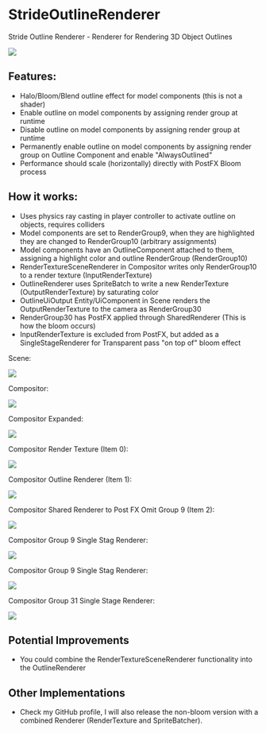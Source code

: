 # StrideOutlineRenderer
Stride Outline Renderer - Renderer for Rendering 3D Object Outlines

 <img src="Screenshots/StrideOutlineRenderer.png">

## Features:
- Halo/Bloom/Blend outline effect for model components (this is not a shader)
- Enable outline on model components by assigning render group at runtime
- Disable outline on model components by assigning render group at runtime
- Permanently enable outline on model components by assigning render group on Outline Component and enable "AlwaysOutlined"
- Performance should scale (horizontally) directly with PostFX Bloom process

## How it works:
- Uses physics ray casting in player controller to activate outline on objects, requires colliders
- Model components are set to RenderGroup9, when they are highlighted they are changed to RenderGroup10 (arbitrary assignments)
- Model components have an OutlineComponent attached to them, assigning a highlight color and outline RenderGroup (RenderGroup10)
- RenderTextureSceneRenderer in Compositor writes only RenderGroup10 to a render texture (InputRenderTexture)
- OutlineRenderer uses SpriteBatch to write a new RenderTexture (OutputRenderTexture) by saturating color
- OutlineUiOutput Entity/UiComponent in Scene renders the OutputRenderTexture to the camera as RenderGroup30
- RenderGroup30 has PostFX applied through SharedRenderer (This is how the bloom occurs)
- InputRenderTexture is excluded from PostFX, but added as a SingleStageRenderer for Transparent pass "on top of" bloom effect

Scene:

<img src="Screenshots/Scene.png">

Compositor:

 <img src="Screenshots/Compositor.png">
 
Compositor Expanded:

<img src="Screenshots/CompositorExpanded.png">
  
Compositor Render Texture (Item 0):

<img src="Screenshots/GroupRenderToTexture.png">

Compositor Outline Renderer (Item 1):

<img src="Screenshots/OutlineRenderer.png">

Compositor Shared Renderer to Post FX Omit Group 9 (Item 2):

<img src="Screenshots/OmitGroupSharedRenderer.png">

Compositor Group 9 Single Stag Renderer:

<img src="Screenshots/OmitGroupSharedRenderer.png">

Compositor Group 9 Single Stag Renderer:

<img src="Screenshots/Group9SingleStage.png">

Compositor Group 31 Single Stage Renderer:

<img src="Screenshots/Group31SingleStage.png">
 
## Potential Improvements
- You could combine the RenderTextureSceneRenderer functionality into the OutlineRenderer

## Other Implementations
- Check my GitHub profile, I will also release the non-bloom version with a combined Renderer (RenderTexture and SpriteBatcher).


